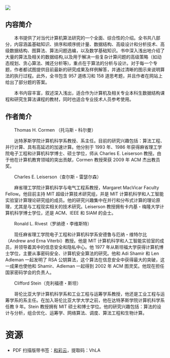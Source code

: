 ![](http://img3m9.ddimg.cn/96/11/22927209-1_u_7.jpg)

## 内容简介

　　本书提供了对当代计算机算法研究的一个全面、综合性的介绍。全书共八部分，内容涵盖基础知识、排序和顺序统计量、数据结构、高级设计和分析技术、高级数据结构、图算法、算法问题选编，以及数学基础知识。书中深入浅出地介绍了大量的算法及相关的数据结构,以及用于解决一些复杂计算问题的高级策略（如动态规划、贪心算法、摊还分析等)，重点在于算法的分析与设计。对于每一个专题，作者都试图提供目前最新的研究成果及样例解答，并通过清晰的图示来说明算法的执行过程。此外，全书包含 957 道练习和 158 道思考题，并且作者在网站上给出了部分题的答案。

　　本书内容丰富，叙述深入浅出，适合作为计算机及相关专业本科生数据结构课程和研究生算法课程的教材，同时也适合专业技术人员参考使用。

## 作者简介

　　Thomas H. Cormen （托马斯・科尔曼）

　　达特茅斯学院计算机科学系教授、系主任。目前的研究兴趣包括：算法工程、并行计算、具有高延迟的加速计算。他分别于 1993 年、1986 年获得麻省理工学院电子工程和计算机科学博士、硕士学位，师从 Charles E. Leiserson 教授。由于他在计算机教育领域的突出贡献，Cormen 教授荣获 2009 年 ACM 杰出教员奖。

　　Charles E. Leiserson（查尔斯・雷瑟尔森）

　　麻省理工学院计算机科学与电气工程系教授，Margaret MacVicar Faculty Fellow。他目前主持 MIT 超级计算技术研究组，并是 MIT 计算机科学和人工智能实验室计算理论研究组的成员。他的研究兴趣集中在并行和分布式计算的理论原理，尤其是与工程现实相关的技术研究。Leiserson 教授拥有卡内基・梅隆大学计算机科学博士学位，还是 ACM、IEEE 和 SIAM 的会士。

　　Ronald L. Rivest（罗纳德・李维斯特）

　　现任麻省理工学院电子工程和计算机科学系安德鲁与厄纳・维特尔比（Andrew and Erna Viterbi）教授。他是 MIT 计算机科学和人工智能实验室的成员，并领导着其中的信息安全和隐私中心。他 1977 年从斯坦福大学获得计算机博士学位，主要从事密码安全、计算机安全算法的研究。他和 Adi Shamir 和 Len Adleman 一起发明了 RSA 公钥算法，这个算法在信息安全中获得最大的突破，这一成果也使他和 Shamir、Adleman 一起得到 2002 年 ACM 图灵奖。他现在担任国家密码学会的负责人。

　　Clifford Stein（克利福德・斯坦）

　　哥伦比亚大学计算机科学系和工业工程与运筹学系教授，他还是工业工程与运筹学系的系主任。在加入哥伦比亚大学大学之前，他在达特茅斯学院计算机科学系任教 9 年。Stein 教授拥有 MIT 硕士和博士学位。他的研究兴趣包括：算法的设计与分析，组合优化、运筹学、网络算法、调度、算法工程和生物计算。

# 资源

* PDF 扫描版带书签：[和彩云](https://caiyun.139.com/m/i?0n5CfnH8afVGM)，提取码：VhLA
